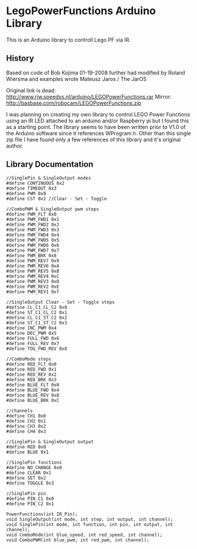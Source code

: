 # LegoPowerFunctions Arduino Library
This is an Arduino library to controll Lego PF via IR.


History
-------

Based on code of Bob Kojima 01-19-2008 further had modified by Roland Wiersma and examples wrote Mateusz Jaros / The JarOS 

Original link is dead: http://www.rjw.speedxs.nl/arduino/LEGOPowerFunctions.rar
Mirror: http://basbase.com/robocam/LEGOPowerFunctions.zip

I was planning on creating my own library to control LEGO Power Functions using
an IR LED attached to an arduino and/or Raspberry pi but I found this as a
starting point.  The library seems to have been written prior to V1.0 of the
Arduino software since it references WProgram.h.  Other than this single zip
file I have found only a few references of this library and it's original
author.


Library Documentation
---------------------

    //SinglePin & SingleOutput modes
    #define CONTINUOUS 0x2
    #define TIMEOUT 0x3
    #define PWM 0x0
    #define CST 0x2 //Clear - Set - Toggle

    //ComboPWM & SingleOutput pwm steps
    #define PWM_FLT 0x0
    #define PWM_FWD1 0x1
    #define PWM_FWD2 0x2
    #define PWM_FWD3 0x3
    #define PWM_FWD4 0x4
    #define PWM_FWD5 0x5
    #define PWM_FWD6 0x6
    #define PWM_FWD7 0x7
    #define PWM_BRK 0x8
    #define PWM_REV7 0x9
    #define PWM_REV6 0xA
    #define PWM_REV5 0xB
    #define PWM_REV4 0xC
    #define PWM_REV3 0xD
    #define PWM_REV2 0xE
    #define PWM_REV1 0xf

    //SingleOutput Clear - Set - Toggle steps
    #define CL_C1_CL_C2 0x0
    #define ST_C1_CL_C2 0x1
    #define CL_C1_ST_C2 0x2
    #define ST_C1_ST_C2 0x3
    #define INC_PWM 0x4
    #define DEC_PWM 0x5
    #define FULL_FWD 0x6
    #define FULL_REV 0x7
    #define TOG_FWD_REV 0x8

    //ComboMode steps
    #define RED_FLT 0x0
    #define RED_FWD 0x1
    #define RED_REV 0x2
    #define RED_BRK 0x3
    #define BLUE_FLT 0x0
    #define BLUE_FWD 0x4
    #define BLUE_REV 0x8
    #define BLUE_BRK 0xC

    //channels
    #define CH1 0x0
    #define CH2 0x1
    #define CH3 0x2
    #define CH4 0x3

    //SinglePin & SingleOutput output
    #define RED 0x0
    #define BLUE 0x1

    //SinglePin functions
    #define NO_CHANGE 0x0
    #define CLEAR 0x1
    #define SET 0x2
    #define TOGGLE 0x3

    //SinglePin pin
    #define PIN_C1 0x0
    #define PIN_C2 0x1

    PowerFunctions(int IR_Pin);
    void SingleOutput(int mode, int step, int output, int channel);
    void SinglePin(int mode, int function, int pin, int output, int channel);
    void ComboMode(int blue_speed, int red_speed, int channel);
    void ComboPWM(int blue_pwm, int red_pwm, int channel);
